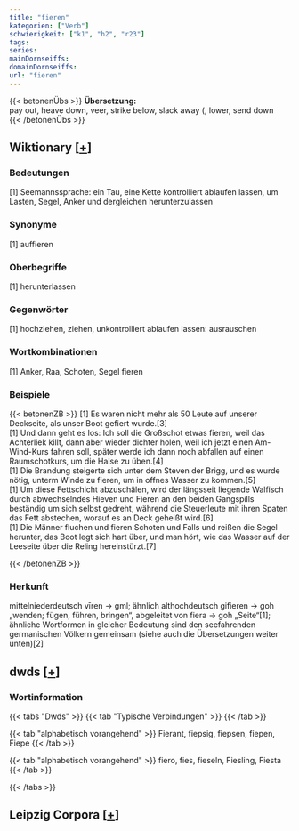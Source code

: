 ```yaml
---
title: "fieren"
kategorien: ["Verb"]
schwierigkeit: ["k1", "h2", "r23"]
tags:
series:
mainDornseiffs:
domainDornseiffs:
url: "fieren"
---
```


{{< betonenÜbs >}}
**Übersetzung:**  
pay out, heave down, veer, strike below, slack away (, lower, send down  
{{< /betonenÜbs >}}

## Wiktionary [[+](https://de.wiktionary.org/wiki/fieren)]

### Bedeutungen
[1] Seemannssprache: ein Tau, eine Kette kontrolliert ablaufen lassen, um Lasten, Segel, Anker und dergleichen herunterzulassen  

### Synonyme
[1] auffieren  

### Oberbegriffe
[1] herunterlassen  

### Gegenwörter
[1] hochziehen, ziehen, unkontrolliert ablaufen lassen: ausrauschen  

### Wortkombinationen
[1] Anker, Raa, Schoten, Segel fieren  

### Beispiele
{{< betonenZB >}}
[1] Es waren nicht mehr als 50 Leute auf unserer Deckseite, als unser Boot gefiert wurde.[3]  
[1] Und dann geht es los: Ich soll die Großschot etwas fieren, weil das Achterliek killt, dann aber wieder dichter holen, weil ich jetzt einen Am-Wind-Kurs fahren soll, später werde ich dann noch abfallen auf einen Raumschotkurs, um die Halse zu üben.[4]  
[1] Die Brandung steigerte sich unter dem Steven der Brigg, und es wurde nötig, unterm Winde zu fieren, um in offnes Wasser zu kommen.[5]  
[1] Um diese Fettschicht abzuschälen, wird der längsseit liegende Walfisch durch abwechselndes Hieven und Fieren an den beiden Gangspills beständig um sich selbst gedreht, während die Steuerleute mit ihren Spaten das Fett abstechen, worauf es an Deck geheißt wird.[6]  
[1] Die Männer fluchen und fieren Schoten und Falls und reißen die Segel herunter, das Boot legt sich hart über, und man hört, wie das Wasser auf der Leeseite über die Reling hereinstürzt.[7]  

{{< /betonenZB >}}
### Herkunft
mittelniederdeutsch vīren → gml; ähnlich althochdeutsch gifieren → goh „wenden; fügen, führen, bringen“, abgeleitet von fiera → goh „Seite“[1]; ähnliche Wortformen in gleicher Bedeutung sind den seefahrenden germanischen Völkern gemeinsam (siehe auch die Übersetzungen weiter unten)[2]  



## dwds [[+](https://www.dwds.de/wb/fieren)]

### Wortinformation
{{< tabs "Dwds" >}}
{{< tab "Typische Verbindungen" >}}
{{< /tab >}}

{{< tab "alphabetisch vorangehend" >}}
Fierant, fiepsig, fiepsen, fiepen, Fiepe
{{< /tab >}}

{{< tab "alphabetisch vorangehend" >}}
fiero, fies, fieseln, Fiesling, Fiesta
{{< /tab >}}

{{< /tabs >}}

## Leipzig Corpora [[+](https://corpora.uni-leipzig.de/en/res?word=fieren&corpusId=deu_newscrawl-public_2018)]

